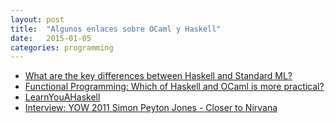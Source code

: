 ```yaml
---
layout: post
title:  "Algunos enlaces sobre OCaml y Haskell"
date:   2015-01-05
categories: programming
---
```


- [What are the key differences between Haskell and Standard ML?](https://www.quora.com/What-are-the-key-differences-between-Haskell-and-Standard-ML/answer/Raeez-Lorgat)
- [Functional Programming: Which of Haskell and OCaml is more practical?](https://www.quora.com/Functional-Programming/Which-of-Haskell-and-OCaml-is-more-practical)
- [LearnYouAHaskell](http://learnyouahaskell.com/starting-out)
- [Interview: YOW 2011 Simon Peyton Jones - Closer to Nirvana](https://www.youtube.com/watch?v=xmjvOLlCdFU)

